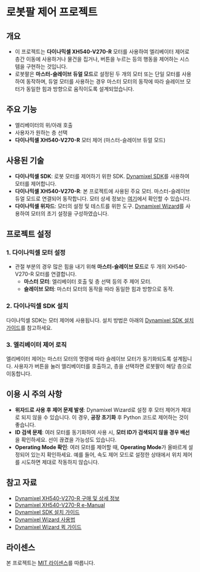 # 로봇팔 제어 프로젝트

## 개요

- 이 프로젝트는 **다이나믹셀 XH540-V270-R** 모터를 사용하여 엘리베이터 제어로 층간 이동에 사용하거나 물건을 집거나, 버튼을 누르는 등의 행동을 제어하는 시스템을 구현하는 것입니다. 
- 로봇팔은 **마스터-슬레이브 듀얼 모드**로 설정된 두 개의 모터 또는 단일 모터를 사용하여 동작하며, 듀얼 모터를 사용하는 경우 마스터 모터의 동작에 따라 슬레이브 모터가 동일한 힘과 방향으로 움직이도록 설계되었습니다.

## 주요 기능

- 엘리베이터의 위/아래 호출
- 사용자가 원하는 층 선택
- **다이나믹셀 XH540-V270-R** 모터 제어 (마스터-슬레이브 듀얼 모드)

## 사용된 기술

- **다이나믹셀 SDK**: 로봇 모터를 제어하기 위한 SDK. [Dynamixel SDK](https://emanual.robotis.com/docs/en/software/dynamixel/dynamixel_sdk/device_setup/)를 사용하여 모터를 제어합니다.
- **다이나믹셀 XH540-V270-R**: 본 프로젝트에 사용된 주요 모터. 마스터-슬레이브 듀얼 모드로 연결되어 동작합니다. 모터 상세 정보는 [여기](https://www.robotis.com/shop/item.php?it_id=902-0143-000)에서 확인할 수 있습니다.
- **다이나믹셀 위자드**: 모터의 설정 및 테스트를 위한 도구. [Dynamixel Wizard](https://emanual.robotis.com/docs/kr/software/dynamixel/dynamixel_wizard2/)를 사용하여 모터의 초기 설정을 구성하였습니다.

## 프로젝트 설정

### 1. 다이나믹셀 모터 설정
- 관절 부분의 경우 많은 힘을 내기 위해 **마스터-슬레이브 모드**로 두 개의 XH540-V270-R 모터를 연결합니다.
  - **마스터 모터**: 엘리베이터 호출 및 층 선택 등의 주 제어 모터.
  - **슬레이브 모터**: 마스터 모터의 동작을 따라 동일한 힘과 방향으로 동작.

### 2. 다이나믹셀 SDK 설치
다이나믹셀 SDK는 모터 제어에 사용됩니다. 설치 방법은 아래의 [Dynamixel SDK 설치 가이드](https://emanual.robotis.com/docs/en/software/dynamixel/dynamixel_sdk/device_setup/)를 참고하세요.

### 3. 엘리베이터 제어 로직
엘리베이터 제어는 마스터 모터의 명령에 따라 슬레이브 모터가 동기화되도록 설계됩니다. 사용자가 버튼을 눌러 엘리베이터를 호출하고, 층을 선택하면 로봇팔이 해당 층으로 이동합니다.

## 이용 시 주의 사항

- **위자드로 사용 후 제어 문제 발생**: Dynamixel Wizard로 설정 후 모터 제어가 제대로 되지 않을 수 있습니다. 이 경우, **공장 초기화** 후 Python 코드로 제어하는 것이 좋습니다.
- **ID 검색 문제**: 여러 모터를 동기화하여 사용 시, **모터 ID가 검색되지 않을 경우 배선**을 확인하세요. 선이 끊겼을 가능성도 있습니다.
- **Operating Mode 확인**: 여러 모터를 제어할 때, **Operating Mode**가 올바르게 설정되어 있는지 확인하세요. 예를 들어, 속도 제어 모드로 설정한 상태에서 위치 제어를 시도하면 제대로 작동하지 않습니다.

## 참고 자료

- [Dynamixel XH540-V270-R 구매 및 상세 정보](https://www.robotis.com/shop/item.php?it_id=902-0143-000)
- [Dynamixel XH540-V270-R e-Manual](https://emanual.robotis.com/docs/kr/dxl/x/xh540-v270/?_gl=1*1x4xhpk*_gcl_au*OTY4NDI3MDQxLjE3MjU0OTQzNjg)
- [Dynamixel SDK 설치 가이드](https://emanual.robotis.com/docs/en/software/dynamixel/dynamixel_sdk/device_setup/)
- [Dynamixel Wizard 사용법](https://emanual.robotis.com/docs/kr/software/dynamixel/dynamixel_wizard2/)
- [Dynamixel Wizard 퀵 가이드](https://www.youtube.com/watch?v=JRRZW_l1V-U)

## 라이센스

본 프로젝트는 [MIT 라이센스](./LICENSE)를 따릅니다.
